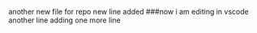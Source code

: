another new file for repo
new line added
###now i am editing in vscode
another line
adding one more line